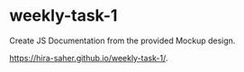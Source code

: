 # weekly-task-1
Create JS Documentation from the provided Mockup design.

https://hira-saher.github.io/weekly-task-1/.
